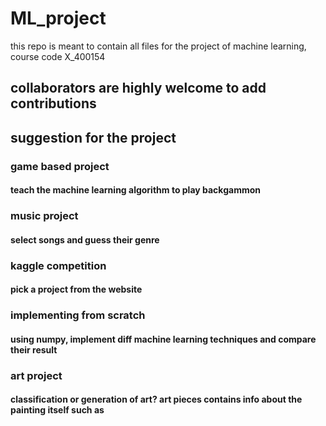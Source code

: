 # ML_project
this repo is meant to contain all files for the project of machine learning, course code X_400154

## collaborators are highly welcome to add contributions

## suggestion for the project

### game based project
#### teach the machine learning algorithm to play backgammon
### music project
#### select songs and guess their genre
### kaggle competition
#### pick a project from the website
### implementing from scratch
#### using numpy, implement diff machine learning techniques and compare their result
### art project
#### classification or generation of art? art pieces contains info about the painting itself such as 
		
